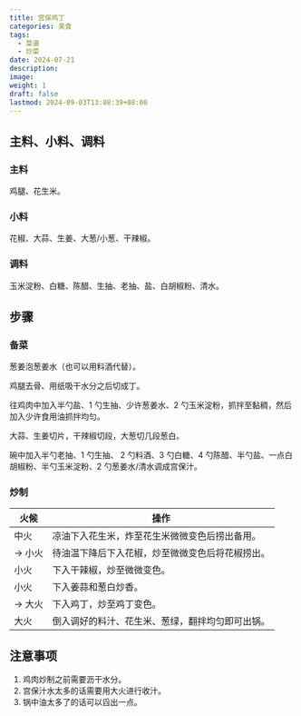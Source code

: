 ```yaml
---
title: 宫保鸡丁
categories: 美食
tags:
  - 菜谱
  - 炒菜
date: 2024-07-21
description: 
image: 
weight: 1
draft: false
lastmod: 2024-09-03T13:08:39+08:00
---
```

## 主料、小料、调料

### 主料

鸡腿、花生米。

### 小料

花椒、大蒜、生姜、大葱/小葱、干辣椒。

### 调料

玉米淀粉、白糖、陈醋、生抽、老抽、盐、白胡椒粉、清水。

## 步骤

### 备菜

葱姜泡葱姜水（也可以用料酒代替）。

鸡腿去骨、用纸吸干水分之后切成丁。

往鸡肉中加入半勺盐、1 勺生抽、少许葱姜水、2 勺玉米淀粉，抓拌至黏稠，然后加入少许食用油抓拌均匀。

大蒜、生姜切片，干辣椒切段，大葱切几段葱白。

碗中加入半勺老抽、1 勺生抽、 2 勺料酒、3 勺白糖、4 勺陈醋、半勺盐、一点白胡椒粉、半勺玉米淀粉、2 勺葱姜水/清水调成宫保汁。

### 炒制

| 火候    | 操作                       |
| ----- | ------------------------ |
| 中火    | 凉油下入花生米，炸至花生米微微变色后捞出备用。  |
| -> 小火 | 待油温下降后下入花椒，炒至微微变色后将花椒捞出。 |
| 小火    | 下入干辣椒，炒至微微变色。            |
| 小火    | 下入姜蒜和葱白炒香。               |
| -> 大火 | 下入鸡丁，炒至鸡丁变色。             |
| 大火    | 倒入调好的料汁、花生米、葱绿，翻拌均匀即可出锅。 |

## 注意事项

1. 鸡肉炒制之前需要沥干水分。
2. 宫保汁水太多的话需要用大火进行收汁。
3. 锅中油太多了的话可以舀出一点。